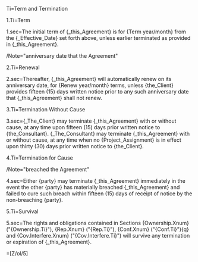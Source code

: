 Ti=Term and Termination

1.Ti=Term

1.sec=The initial term of {_this_Agreement} is for {Term year/month} from the {_Effective_Date} set forth above, unless earlier terminated as provided in {_this_Agreement}.

/Note="anniversary date that the Agreement"

2.Ti=Renewal

2.sec=Thereafter, {_this_Agreement} will automatically renew on its anniversary date, for {Renew year/month} terms, unless {the_Client} provides fifteen (15) days written notice prior to any such anniversary date that {_this_Agreement} shall not renew.

3.Ti=Termination Without Cause

3.sec={_The_Client} may terminate {_this_Agreement} with or without cause, at any time upon fifteen (15) days prior written notice to {the_Consultant}. {_The_Consultant} may terminate {_this_Agreement} with or without cause, at any time when no {Project_Assignment} is in effect upon thirty (30) days prior written notice to {the_Client}.

4.Ti=Termination for Cause

/Note="breached the Agreement"

4.sec=Either {party} may terminate {_this_Agreement} immediately in the event the other {party} has materially breached {_this_Agreement} and failed to cure such breach within fifteen (15) days of receipt of notice by the non-breaching {party}. 

5.Ti=Survival

5.sec=The rights and obligations contained in Sections {Ownership.Xnum} ("{Ownership.Ti}"), {Rep.Xnum} ("{Rep.Ti}"), {Conf.Xnum} ("{Conf.Ti}"){q} and {Cov.Interfere.Xnum} ("{Cov.Interfere.Ti}") will survive any termination or expiration of {_this_Agreement}.

=[Z/ol/5]
